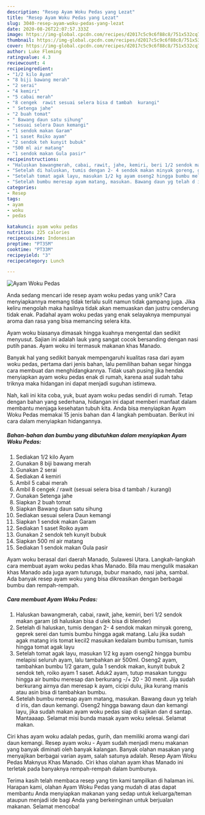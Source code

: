 ```yaml
---
description: "Resep Ayam Woku Pedas yang Lezat"
title: "Resep Ayam Woku Pedas yang Lezat"
slug: 3040-resep-ayam-woku-pedas-yang-lezat
date: 2020-08-26T22:07:57.333Z
image: https://img-global.cpcdn.com/recipes/d2017c5c9c6f88c8/751x532cq70/ayam-woku-pedas-foto-resep-utama.jpg
thumbnail: https://img-global.cpcdn.com/recipes/d2017c5c9c6f88c8/751x532cq70/ayam-woku-pedas-foto-resep-utama.jpg
cover: https://img-global.cpcdn.com/recipes/d2017c5c9c6f88c8/751x532cq70/ayam-woku-pedas-foto-resep-utama.jpg
author: Luke Fleming
ratingvalue: 4.3
reviewcount: 4
recipeingredient:
- "1/2 kilo Ayam"
- "8 biji bawang merah"
- "2 serai"
- "4 kemiri"
- "5 cabai merah"
- "8 cengek  rawit sesuai selera bisa d tambah  kurangi"
- " Setenga jahe"
- "2 buah tomat"
- " Bawang daun satu sihung"
- "sesuai selera Daun kemangi"
- "1 sendok makan Garam"
- "1 saset Roiko ayam"
- "2 sendok teh kunyit bubuk"
- "500 ml air matang"
- "1 sendok makan Gula pasir"
recipeinstructions:
- "Haluskan bawangmerah, cabai, rawit, jahe, kemiri, beri 1/2 sendok makan garam (di haluskan bisa d ulek bisa di blender)"
- "Setelah di haluskan, tumis dengan 2- 4 sendok makan minyak goreng, geprek serei dan tumis bumbu hingga agak matang. Lalu jika sudah agak matang iris tomat kecil2 masukan kedalam bumbu tumisan, tumis hingga tomat agak layu"
- "Setelah tomat agak layu, masukan 1/2 kg ayam oseng2 hingga bumbu melapisi seluruh ayam, lalu tambahkan air 500ml. Oseng2 ayam, tambahkan bumbu 1/2 garam, gula 1 sendok makan, kunyit bubuk 2 sendok teh, roiko ayam 1 saset. Aduk2 ayam, tutup masakan tunggu hingga air bumbu meresap dan berkurang -/+ 20 - 30 menit. Jija sudah berkurang airnya dan meresap k ayam, cicipi dulu, jika kurang manis atau asin bisa di tambahkan bumbu."
- "Setelah bumbu meresap ayam matang, masukan. Bawang daun yg telah d iris, dan daun kemangi. Oseng2 hingga bawang daun dan kemangi layu, jika sudah makan ayam woku pedas siap di sajikan dan d santap. Mantaaaap. Selamat misi bunda masak ayam woku selesai. Selamat makan."
categories:
- Resep
tags:
- ayam
- woku
- pedas

katakunci: ayam woku pedas 
nutrition: 225 calories
recipecuisine: Indonesian
preptime: "PT35M"
cooktime: "PT33M"
recipeyield: "3"
recipecategory: Lunch

---
```



![Ayam Woku Pedas](https://img-global.cpcdn.com/recipes/d2017c5c9c6f88c8/751x532cq70/ayam-woku-pedas-foto-resep-utama.jpg)

Anda sedang mencari ide resep ayam woku pedas yang unik? Cara menyiapkannya memang tidak terlalu sulit namun tidak gampang juga. Jika keliru mengolah maka hasilnya tidak akan memuaskan dan justru cenderung tidak enak. Padahal ayam woku pedas yang enak selayaknya mempunyai aroma dan rasa yang bisa memancing selera kita.

Ayam woku biasanya dimasak hingga kuahnya mengental dan sedikit menyusut. Sajian ini adalah lauk yang sangat cocok bersanding dengan nasi putih panas. Ayam woku ini termasuk makanan khas Manado.

Banyak hal yang sedikit banyak mempengaruhi kualitas rasa dari ayam woku pedas, pertama dari jenis bahan, lalu pemilihan bahan segar hingga cara membuat dan menghidangkannya. Tidak usah pusing jika hendak menyiapkan ayam woku pedas enak di rumah, karena asal sudah tahu triknya maka hidangan ini dapat menjadi suguhan istimewa.


Nah, kali ini kita coba, yuk, buat ayam woku pedas sendiri di rumah. Tetap dengan bahan yang sederhana, hidangan ini dapat memberi manfaat dalam membantu menjaga kesehatan tubuh kita. Anda bisa menyiapkan Ayam Woku Pedas memakai 15 jenis bahan dan 4 langkah pembuatan. Berikut ini cara dalam menyiapkan hidangannya.

<!--inarticleads1-->

##### Bahan-bahan dan bumbu yang dibutuhkan dalam menyiapkan Ayam Woku Pedas:

1. Sediakan 1/2 kilo Ayam
1. Gunakan 8 biji bawang merah
1. Gunakan 2 serai
1. Sediakan 4 kemiri
1. Ambil 5 cabai merah
1. Ambil 8 cengek / rawit (sesuai selera bisa d tambah / kurangi)
1. Gunakan  Setenga jahe
1. Siapkan 2 buah tomat
1. Siapkan  Bawang daun satu sihung
1. Sediakan sesuai selera Daun kemangi
1. Siapkan 1 sendok makan Garam
1. Sediakan 1 saset Roiko ayam
1. Gunakan 2 sendok teh kunyit bubuk
1. Siapkan 500 ml air matang
1. Sediakan 1 sendok makan Gula pasir


Ayam woku berasal dari daerah Manado, Sulawesi Utara. Langkah-langkah cara membuat ayam woku pedas khas Manado. Bila mau mengulik masakan khas Manado ada juga ayam tuturuga, bubur manado, nasi jaha, sambal. Ada banyak resep ayam woku yang bisa dikreasikan dengan berbagai bumbu dan rempah-rempah. 

<!--inarticleads2-->

##### Cara membuat Ayam Woku Pedas:

1. Haluskan bawangmerah, cabai, rawit, jahe, kemiri, beri 1/2 sendok makan garam (di haluskan bisa d ulek bisa di blender)
1. Setelah di haluskan, tumis dengan 2- 4 sendok makan minyak goreng, geprek serei dan tumis bumbu hingga agak matang. Lalu jika sudah agak matang iris tomat kecil2 masukan kedalam bumbu tumisan, tumis hingga tomat agak layu
1. Setelah tomat agak layu, masukan 1/2 kg ayam oseng2 hingga bumbu melapisi seluruh ayam, lalu tambahkan air 500ml. Oseng2 ayam, tambahkan bumbu 1/2 garam, gula 1 sendok makan, kunyit bubuk 2 sendok teh, roiko ayam 1 saset. Aduk2 ayam, tutup masakan tunggu hingga air bumbu meresap dan berkurang -/+ 20 - 30 menit. Jija sudah berkurang airnya dan meresap k ayam, cicipi dulu, jika kurang manis atau asin bisa di tambahkan bumbu.
1. Setelah bumbu meresap ayam matang, masukan. Bawang daun yg telah d iris, dan daun kemangi. Oseng2 hingga bawang daun dan kemangi layu, jika sudah makan ayam woku pedas siap di sajikan dan d santap. Mantaaaap. Selamat misi bunda masak ayam woku selesai. Selamat makan.


Ciri khas ayam woku adalah pedas, gurih, dan memiliki aroma wangi dari daun kemangi. Resep ayam woku - Ayam sudah menjadi menu makanan yang banyak diminati oleh banyak kalangan. Banyak olahan masakan yang menyajikan berbagai varian ayam, salah satunya adalah. Resep Ayam Woku Pedas Maknyus Khas Manado. Ciri khas olahan ayam khas Manado ini terletak pada banyaknya rempah-rempah dalam bumbunya. 

Terima kasih telah membaca resep yang tim kami tampilkan di halaman ini. Harapan kami, olahan Ayam Woku Pedas yang mudah di atas dapat membantu Anda menyiapkan makanan yang sedap untuk keluarga/teman ataupun menjadi ide bagi Anda yang berkeinginan untuk berjualan makanan. Selamat mencoba!

